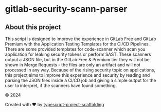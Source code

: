 # gitlab-security-scann-parser


## About this project
This script is designed to improve the experience in GitLab Free and GitLab Premium with the Application Testing Templates for the CI/CD Pipelines.
There are some provided templates for code-scanner which scan you application for leaking security tokens or perform SAST.
These scanners output a JSON file, but in the GitLab Free & Premium tier they will not be shown in Merge Requests - the files are only an artifact and will not processed in any way.
Because of the rising security topic on applications,
this project aims to improve this experience and security by reading and parsing the JSON files inside a CI/CD job and giving a simple output for the user to interpret,
if the scanners have found something.



&copy; 2024

Created with ♥ by [typescript-project-scaffolding](https://github.com/Trickfilm400/typescript-project-scaffolding)